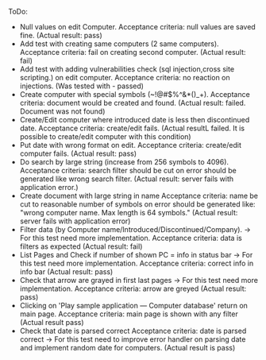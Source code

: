 ToDo:

 - Null values on edit Computer.
    Acceptance criteria: null values are saved fine.
    (Actual result: pass)
 - Add test with creating same computers (2 same computers). 
    Acceptance criteria: fail on creating second computer. 
    (Actual result: fail)
 - Add test with adding vulnerabilities check (sql injection,cross site scripting.) on edit computer. 
    Acceptance criteria: no reaction on injections.
    (Was tested with 
        <script> function myFunc(){alert("alert");}</script> 
        - passed) 
 - Create computer with special symbols (~!@#$%^&*()_+). 
    Acceptance criteria: document would be created and found.
    (Actual result: failed. Document was not found)
- Create/Edit computer where introduced date is less then discontinued date. 
    Acceptance criteria: create/edit fails.
    (Actual resultL failed. It is possible to create/edit computer with this condition)
- Put date with wrong format on edit. 
    Acceptance criteria: create/edit computer fails.
    (Actual result: pass)
- Do search by large string (increase from 256 symbols to 4096). 
    Acceptance criteria: search filter should be cut on error should be generated like wrong search filter.
    (Actual result: server fails with application error.)
- Create document with large string in name
    Acceptance criteria: name be cut to reasonable number of symbols on error should be generated like: 
    "wrong computer name. Max length is 64 symbols."
    (Actual result: server fails with application error)
- Filter data (by Computer name/Introduced/Discontinued/Company). 
    -> For this test need more implementation.
    Acceptance criteria: data is filters as expected
    (Actual result: fail)
- List Pages and Check if number of shown PC = info in status bar
    -> For this test need more implementation.
    Acceptance criteria: correct info in info bar
    (Actual result: pass)
- Check that arrow are grayed in first last pages
    -> For this test need more implementation.
    Acceptance criteria: arrow are greyed
    (Actual result: pass)
- Clicking on 'Play sample application — Computer database' return on main page.
    Acceptance criteria: main page is shown with any filter
    (Actual result pass)
- Check that date is parsed correct
    Acceptance criteria: date is parsed correct
    -> For this test need to improve error handler on parsing date and implement random date
    for computers.
    (Actual result is pass)

